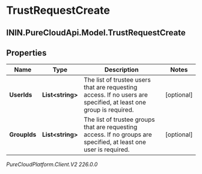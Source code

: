 # TrustRequestCreate

## ININ.PureCloudApi.Model.TrustRequestCreate

## Properties

|Name | Type | Description | Notes|
|------------ | ------------- | ------------- | -------------|
| **UserIds** | **List&lt;string&gt;** | The list of trustee users that are requesting access. If no users are specified, at least one group is required. | [optional] |
| **GroupIds** | **List&lt;string&gt;** | The list of trustee groups that are requesting access. If no groups are specified, at least one user is required. | [optional] |



_PureCloudPlatform.Client.V2 226.0.0_
